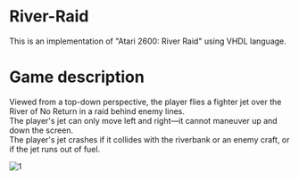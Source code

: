 # River-Raid
This is an implementation of "Atari 2600: River Raid" using VHDL language.

# Game description
Viewed from a top-down perspective, the player flies a fighter jet over the River of No Return in a raid behind enemy lines. <br>
The player's jet can only move left and right—it cannot maneuver up and down the screen. <br> 
The player's jet crashes if it collides with the riverbank or an enemy craft, or if the jet runs out of fuel. 

![1](https://github.com/Mahshid-Alizade/River-Raid/assets/42897108/26549fdd-52cb-474e-9856-6864c8007b67)


